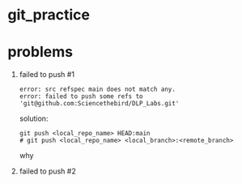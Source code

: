 # git_practice



# problems

1. failed to push #1
	```
	error: src refspec main does not match any.                      
	error: failed to push some refs to 'git@github.com:Sciencethebird/DLP_Labs.git'
	```
	solution:
	
	```
	git push <local_repo_name> HEAD:main
	# git push <local_repo_name> <local_branch>:<remote_branch>
	``` 
	why

1. failed to push #2